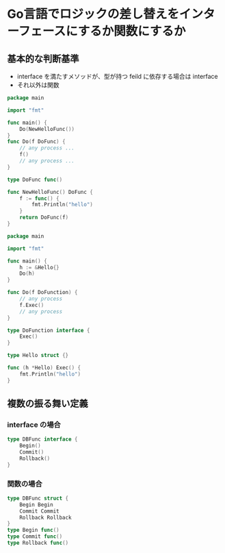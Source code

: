 # Go言語でロジックの差し替えをインターフェースにするか関数にするか

## 基本的な判断基準
- interface を満たすメソッドが、型が持つ feild に依存する場合は interface
- それ以外は関数

```go
package main

import "fmt"

func main() {
	Do(NewHelloFunc())
}
func Do(f DoFunc) {
    // any process ...
	f()
    // any process ...
}

type DoFunc func()

func NewHelloFunc() DoFunc {
	f := func() {
		fmt.Println("hello")
	}
	return DoFunc(f)
}
```

```go
package main

import "fmt"

func main() {
    h := &Hello{}
    Do(h)
}

func Do(f DoFunction) {
    // any process
    f.Exec()
    // any process
}

type DoFunction interface {
    Exec()
}

type Hello struct {}

func (h *Hello) Exec() {
    fmt.Println("hello")
}
```

## 複数の振る舞い定義

### interface の場合

```go
type DBFunc interface {
    Begin()
    Commit()
    Rollback()
}
```

### 関数の場合

```go
type DBFunc struct {
    Begin Begin
    Commit Commit
    Rollback Rollback
}
type Begin func()
type Commit func()
type Rollback func()
```